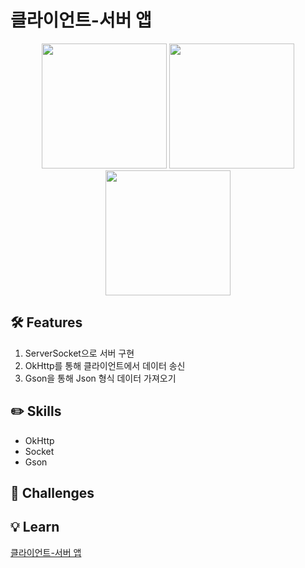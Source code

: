 # 클라이언트-서버 앱
<p align="center">
  <img src="https://user-images.githubusercontent.com/58517873/227843757-914d11b2-fda3-4a11-b2a1-dba9dcaaa1f9.png" width="200px">
  <img src="https://user-images.githubusercontent.com/58517873/227843752-628275d0-5422-49d0-9846-d5d2d87b118b.png" width="200px">
  <img src="https://user-images.githubusercontent.com/58517873/227720694-a2168cd7-0f81-413b-8172-5575307d69c1.png" width="200px">
</p>

## 🛠 Features

1. ServerSocket으로 서버 구현
2. OkHttp를 통해 클라이언트에서 데이터 송신
3. Gson을 통해 Json 형식 데이터 가져오기

## ✏️ Skills

* OkHttp
* Socket
* Gson

## 🐣 Challenges

## 💡 Learn
[클라이언트-서버 앱](https://zest-cucumber-44b.notion.site/467524641ec340b89d7a9e5a0820c8e1)
